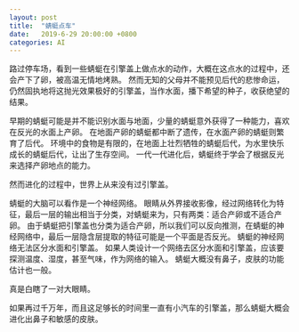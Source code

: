 ```yaml
---
layout: post
title:  "蜻蜓点车"
date:   2019-6-29 20:00:00 +0800
categories: AI
---
```


路过停车场，看到一些蜻蜓在引擎盖上做点水的动作，大概在这点水的过程中，还会产下了卵，被高温无情地烤熟。
然而无知的父母并不能预见后代的悲惨命运，仍然固执地将这抛光效果极好的引擎盖，当作水面，播下希望的种子，收获绝望的结果。

早期的蜻蜓可能是并不能识别水面与地面，少量的蜻蜓意外获得了一种能力，喜欢在反光的水面上产卵。
在地面产卵的蜻蜓都中断了遗传，在水面产卵的蜻蜓则繁育了后代。
环境中的食物是有限的，在地面上壮烈牺牲的蜻蜓后代，为水里快乐成长的蜻蜓后代，让出了生存空间。
一代一代进化后，蜻蜓终于学会了根据反光来选择产卵地点的能力。

然而进化的过程中，世界上从来没有过引擎盖。

蜻蜓的大脑可以看作是一个神经网络。
眼睛从外界接收影像，经过网络转化为特征，最后一层的输出相当于分类，对蜻蜓来为，只有两类：适合产卵或不适合产卵。
由于蜻蜓把引擎盖也分类为适合产卵，所以我们可以反向推测，在蜻蜓的神经网络中，最后一层隐含层提取的特征可能是一个平面是否反光。
蜻蜓的神经网络无法区分水面和引擎盖。
如果人类设计一个网络去区分水面和引擎盖，应该要探测温度、湿度，甚至气味，作为网络的输入。
蜻蜓大概没有鼻子，皮肤的功能估计也一般。

真是白瞎了一对大眼睛。

如果再过千万年，而且这足够长的时间里一直有小汽车的引擎盖，那么蜻蜓大概会进化出鼻子和敏感的皮肤。
